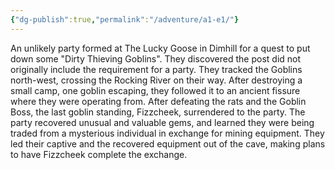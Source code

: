 ```yaml
---
{"dg-publish":true,"permalink":"/adventure/a1-e1/"}
---
```


An unlikely party formed at The Lucky Goose in Dimhill for a quest to put down some "Dirty Thieving Goblins". They discovered the post did not originally include the requirement for a party. They tracked the Goblins north-west, crossing the Rocking River on their way. After destroying a small camp, one goblin escaping, they followed it to an ancient fissure where they were operating from. After defeating the rats and the Goblin Boss, the last goblin standing, Fizzcheek, surrendered to the party. The party recovered unusual and valuable gems, and learned they were being traded from a mysterious individual in exchange for mining equipment. They led their captive and the recovered equipment out of the cave, making plans to have Fizzcheek complete the exchange.
